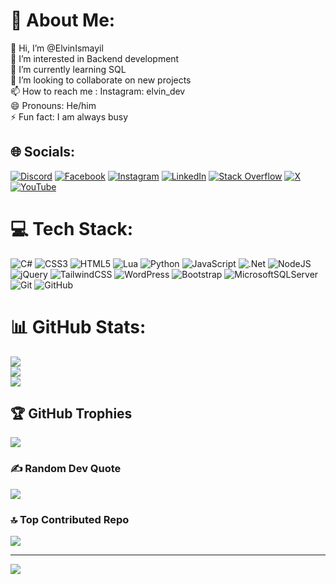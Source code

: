 # 💫 About Me:
👋 Hi, I’m @ElvinIsmayil<br>👀 I’m interested in Backend development<br>🌱 I’m currently learning SQL<br>💞️ I’m looking to collaborate on new projects<br>📫 How to reach me : Instagram: elvin_dev<br>😄 Pronouns: He/him<br>⚡ Fun fact: I am always busy


## 🌐 Socials:
[![Discord](https://img.shields.io/badge/Discord-%237289DA.svg?logo=discord&logoColor=white)](https://discord.gg/https://discord.gg/TTfPDAN5eG) [![Facebook](https://img.shields.io/badge/Facebook-%231877F2.svg?logo=Facebook&logoColor=white)](https://facebook.com/100042275979866) [![Instagram](https://img.shields.io/badge/Instagram-%23E4405F.svg?logo=Instagram&logoColor=white)](https://instagram.com/elvin_dev) [![LinkedIn](https://img.shields.io/badge/LinkedIn-%230077B5.svg?logo=linkedin&logoColor=white)](https://linkedin.com/in/ElvinIsmayil) [![Stack Overflow](https://img.shields.io/badge/-Stackoverflow-FE7A16?logo=stack-overflow&logoColor=white)](https://stackoverflow.com/users/29175647) [![X](https://img.shields.io/badge/X-black.svg?logo=X&logoColor=white)](https://x.com/elvinismayil_7) [![YouTube](https://img.shields.io/badge/YouTube-%23FF0000.svg?logo=YouTube&logoColor=white)](https://youtube.com/@Elvin.Ismayil) 

# 💻 Tech Stack:
![C#](https://img.shields.io/badge/c%23-%23239120.svg?style=for-the-badge&logo=csharp&logoColor=white) ![CSS3](https://img.shields.io/badge/css3-%231572B6.svg?style=for-the-badge&logo=css3&logoColor=white) ![HTML5](https://img.shields.io/badge/html5-%23E34F26.svg?style=for-the-badge&logo=html5&logoColor=white) ![Lua](https://img.shields.io/badge/lua-%232C2D72.svg?style=for-the-badge&logo=lua&logoColor=white) ![Python](https://img.shields.io/badge/python-3670A0?style=for-the-badge&logo=python&logoColor=ffdd54) ![JavaScript](https://img.shields.io/badge/javascript-%23323330.svg?style=for-the-badge&logo=javascript&logoColor=%23F7DF1E) ![.Net](https://img.shields.io/badge/.NET-5C2D91?style=for-the-badge&logo=.net&logoColor=white) ![NodeJS](https://img.shields.io/badge/node.js-6DA55F?style=for-the-badge&logo=node.js&logoColor=white) ![jQuery](https://img.shields.io/badge/jquery-%230769AD.svg?style=for-the-badge&logo=jquery&logoColor=white) ![TailwindCSS](https://img.shields.io/badge/tailwindcss-%2338B2AC.svg?style=for-the-badge&logo=tailwind-css&logoColor=white) ![WordPress](https://img.shields.io/badge/WordPress-%23117AC9.svg?style=for-the-badge&logo=WordPress&logoColor=white) ![Bootstrap](https://img.shields.io/badge/bootstrap-%238511FA.svg?style=for-the-badge&logo=bootstrap&logoColor=white) ![MicrosoftSQLServer](https://img.shields.io/badge/Microsoft%20SQL%20Server-CC2927?style=for-the-badge&logo=microsoft%20sql%20server&logoColor=white) ![Git](https://img.shields.io/badge/git-%23F05033.svg?style=for-the-badge&logo=git&logoColor=white) ![GitHub](https://img.shields.io/badge/github-%23121011.svg?style=for-the-badge&logo=github&logoColor=white)
# 📊 GitHub Stats:
![](https://github-readme-stats.vercel.app/api?username=ElvinIsmayil&theme=algolia&hide_border=false&include_all_commits=true&count_private=true)<br/>
![](https://github-readme-streak-stats.herokuapp.com/?user=ElvinIsmayil&theme=algolia&hide_border=false)<br/>
![](https://github-readme-stats.vercel.app/api/top-langs/?username=ElvinIsmayil&theme=algolia&hide_border=false&include_all_commits=true&count_private=true&layout=compact)

## 🏆 GitHub Trophies
![](https://github-profile-trophy.vercel.app/?username=ElvinIsmayil&theme=algolia&no-frame=true&no-bg=false&margin-w=4)

### ✍️ Random Dev Quote
![](https://quotes-github-readme.vercel.app/api?type=horizontal&theme=radical)

### 🔝 Top Contributed Repo
![](https://github-contributor-stats.vercel.app/api?username=ElvinIsmayil&limit=5&theme=algolia&combine_all_yearly_contributions=true)

---
[![](https://visitcount.itsvg.in/api?id=ElvinIsmayil&icon=0&color=0)](https://visitcount.itsvg.in)

<!-- Proudly created with GPRM ( https://gprm.itsvg.in ) -->
